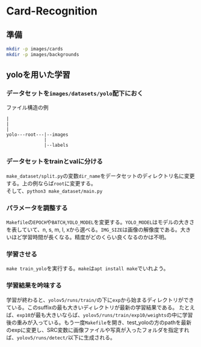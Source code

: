 # Card-Recognition
## 準備
```bash
mkdir -p images/cards
mkdir -p images/backgrounds
```
## yoloを用いた学習
### データセットを`images/datasets/yolo`配下におく
ファイル構造の例
```
|
|
|
yolo---root---|--images
              |
              |--labels
```

### データセットをtrainとvalに分ける
`make_dataset/split.py`の変数`dir_name`をデータセットのディレクトリ名に変更する。上の例ならば`root`に変更する。<br>
そして、`python3 make_dataset/main.py`

### パラメータを調整する
`Makefile`の`EPOCH`や`BATCH`,`YOLO_MODEL`を変更する。`YOLO_MODEL`はモデルの大きさを表していて、n, s, m, l, xから選べる。`IMG_SIZE`は画像の解像度である。大きいほど学習時間が長くなる。精度がどのくらい良くなるのかは不明。

### 学習させる
`make train_yolo`を実行する。`make`は`apt install make`でいれよう。

### 学習結果を吟味する
学習が終わると、`yolov5/runs/train/`の下に`exp`から始まるディレクトリができている。このsuffixの最も大きいディレクトリが最新の学習結果である。
たとえば、`exp10`が最も大きいならば、`yolov5/runs/train/exp10/weights`の中に学習後の重みが入っている。もう一度`Makefile`を開き、test_yoloの方のpathを最新のexpに変更し、SRC変数に画像ファイルや写真が入ったフォルダを指定すれば、`yolov5/runs/detect/`以下に生成される。
